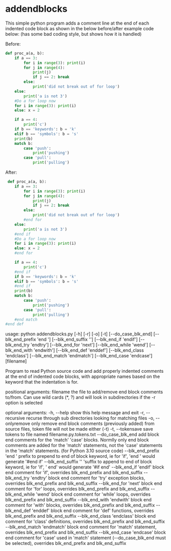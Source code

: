 # addendblocks
This simple python program adds a comment line at the end of each indented code
block as shown in the below before/after example code below:
(has some bad coding style, but shows how it is handled)

  Before:
```python
def proc_a(a, b):
    if a == 3:
        for i in range(3): print(i)
        for j in range(4):
            print(j)
            if j == 2: break
        else:
            print('did not break out of for loop')
    else:
        print('a is not 3')
    #Do a for loop now
    for i in range(3): print(i)
    else: x = 2

    if a == 4: 
        print('c')
    if b == 'keywords': b = 'k'
    elif b == 'symbols': b = 's'
    print(b)
    match b:
        case 'push':
            print('pushing')
        case 'pull':
            print('pulling')
```

  After:
```python
 def proc_a(a, b):
    if a == 3:
        for i in range(3): print(i)
        for j in range(4):
            print(j)
            if j == 2: break
        else:
            print('did not break out of for loop')
        #end for
    else:
        print('a is not 3')
    #end if
    #Do a for loop now
    for i in range(3): print(i)
    else: x = 2
    #end for

    if a == 4: 
        print('c')
    #end if
    if b == 'keywords': b = 'k'
    elif b == 'symbols': b = 's'
    #end if
    print(b)
    match b:
        case 'push':
            print('pushing')
        case 'pull':
            print('pulling')
    #end match
#end def
```

usage: python addendblocks.py [-h] [-r] [-o] [-t] [--do_case_blk_end]
                              [--blk_end_prefix 'end '] [--blk_end_suffix '']
                              [--blk_end_if 'endif'] [--blk_end_try 'endtry']
                              [--blk_end_for 'next'] [--blk_end_while 'wend']
                              [--blk_end_with 'endwith']
                              [--blk_end_def 'enddef']
                              [--blk_end_class 'endclass']
                              [--blk_end_match 'endmatch']
                              [--blk_end_case 'endcase']
                              [filename]

Program to read Python source code and add properly indented comments at the
end of indented code blocks, with appropriate names based on the keyword that
the indentation is for.

positional arguments:
  filename              the file to add/remove end block comments to/from. Can
                        use wild cards (*, ?) and will look in subdirectories
                        if the -r option is selected

optional arguments:
  -h, --help            show this help message and exit
  -r, --recursive       recurse through sub directories looking for matching
                        files
  -o, --onlyremove      only remove end block comments (previously added) from
                        source files, token file will not be made either (-t)
  -t, --tokensave       save tokens to file named filename.py.tokens.txt
  --do_case_blk_end     add block end comments for the 'match' 'case' blocks.
                        Normlly only end block comments are added for the
                        'match' statements, not the 'case' statements in the
                        'match' statements. (for Python 3.10 source code)
  --blk_end_prefix 'end '
                        prefix to prepend to end of block keyword, ie for
                        'if', 'end ' would generate '#end if'
  --blk_end_suffix ''   'suffix to append to end of block keyword, ie for
                        'if', ' end' would generate '#if end'
  --blk_end_if 'endif'  block end comment for 'if', overrides blk_end_prefix
                        and blk_end_suffix
  --blk_end_try 'endtry'
                        block end comment for 'try' exception blocks,
                        overrides blk_end_prefix and blk_end_suffix
  --blk_end_for 'next'  block end comment for 'for' loops, overrides
                        blk_end_prefix and blk_end_suffix
  --blk_end_while 'wend'
                        block end comment for 'while' loops, overrides
                        blk_end_prefix and blk_end_suffix
  --blk_end_with 'endwith'
                        block end comment for 'with' blocks, overrides
                        blk_end_prefix and blk_end_suffix
  --blk_end_def 'enddef'
                        block end comment for 'def' functions, overrides
                        blk_end_prefix and blk_end_suffix
  --blk_end_class 'endclass'
                        block end comment for 'class' definitions, overrides
                        blk_end_prefix and blk_end_suffix
  --blk_end_match 'endmatch'
                        block end comment for 'match' statement, overrides
                        blk_end_prefix and blk_end_suffix
  --blk_end_case 'endcase'
                        block end comment for 'case' used in 'match' statement
                        (--do_case_blk_end must be selected), overrides
                        blk_end_prefix and blk_end_suffix

